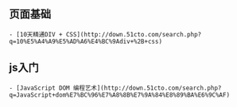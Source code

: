 ## 页面基础
	- [10天精通DIV + CSS](http://down.51cto.com/search.php?q=10%E5%A4%A9%E5%AD%A6%E4%BC%9Adiv+%2B+css)

## js入门
	- [JavaScript DOM 编程艺术](http://down.51cto.com/search.php?q=JavaScript+dom%E7%BC%96%E7%A8%8B%E7%9A%84%E8%89%BA%E6%9C%AF)